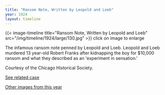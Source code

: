 ```yaml
---
title: "Ransom Note, Written by Leopold and Loeb"
year: 1924
layout: timeline
---
```


{{< image-timeline title="Ransom Note, Written by Leopold and Loeb" src="/img/timeline/1924/large/130.jpg" >}}
click on image to enlarge

The infamous ransom note penned by Leopold and Loeb. Leopold and Loeb murdered 13 year-old Robert Franks after kidnapping the boy for $10,000 ransom and what they described as an 'experiment in sensation.' 

Courtesy of the Chicago Historical Society. 

[See related case](/database/5866/) 

[Other images from this year](/historical/timeline/1924)